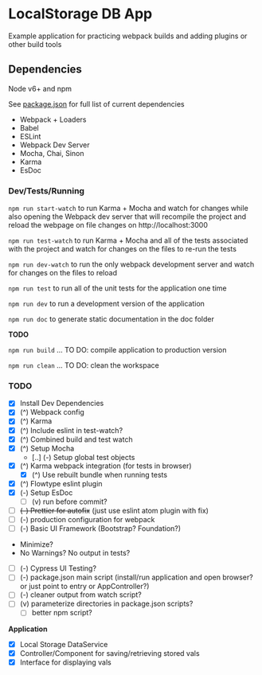 # LocalStorage DB App

Example application for practicing webpack builds and adding plugins or other build tools


## Dependencies
Node v6+ and npm

See [package.json]() for full list of current dependencies
 - Webpack + Loaders
 - Babel
 - ESLint
 - Webpack Dev Server
 - Mocha, Chai, Sinon
 - Karma
 - EsDoc


### Dev/Tests/Running


`npm run start-watch` to run Karma + Mocha and watch for changes while also opening the Webpack dev server that will recompile the project and reload the webpage on file changes on http://localhost:3000

`npm run test-watch` to run Karma + Mocha and all of the tests associated with the project and watch for changes on the files to re-run the tests

`npm run dev-watch` to run the only webpack development server and watch for changes on the files to reload

`npm run test` to run all of the unit tests for the application one time

`npm run dev` to run a development version of the application

`npm run doc` to generate static documentation in the doc folder

**TODO**

`npm run build` ... TO DO: compile application to production version

`npm run clean` ... TO DO: clean the workspace

### TODO
 - [x] Install Dev Dependencies
 - [x] (^) Webpack config
 - [x] (^) Karma
 - [x] (^) Include eslint in test-watch?
 - [x] (^) Combined build and test watch
 - [x] (^) Setup Mocha
    - [..] (-) Setup global test objects
 - [x] (^) Karma webpack integration (for tests in browser)
    - [x] (^) Use rebuilt bundle when running tests
 - [x] (^) Flowtype eslint plugin
 - [x] (-) Setup EsDoc
    - [ ] (v) run before commit?
 - [ ] ~~(-) Prettier for autofix~~ (just use eslint atom plugin with fix)
 - [ ] (-) production configuration for webpack
 - [ ] (-) Basic UI Framework (Bootstrap? Foundation?)
  - Minimize?
  - No Warnings? No output in tests?
 - [ ] (-) Cypress UI Testing?
 - [ ] (-) package.json main script (install/run application and open browser? or just point to entry or AppController?)
 - [ ] (-) cleaner output from watch script?
 - [ ] (v) parameterize directories in package.json scripts?
    - [ ] better npm script?

**Application**
 - [x] Local Storage DataService
 - [x] Controller/Component for saving/retrieving stored vals
 - [x] Interface for displaying vals
